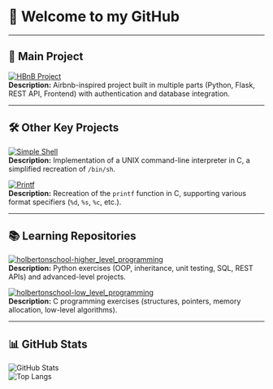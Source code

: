 # 👋 Welcome to my GitHub

---

## 🚀 Main Project

[![HBnB Project](https://img.shields.io/badge/HBnB%20Project-%F0%9F%8F%A1-orange?logo=python&logoColor=white&style=for-the-badge)](https://github.com/Ravou/holbertonschool-AirBnB_clone_v4)  
**Description:** Airbnb-inspired project built in multiple parts (Python, Flask, REST API, Frontend) with authentication and database integration.

---

## 🛠 Other Key Projects

[![Simple Shell](https://img.shields.io/badge/Simple%20Shell-%23C-blue?logo=c&logoColor=white)](https://github.com/Ravou/simple_shell)  
**Description:** Implementation of a UNIX command-line interpreter in C, a simplified recreation of `/bin/sh`.

[![Printf](https://img.shields.io/badge/_printf-%23C-green?logo=c&logoColor=white)](https://github.com/Ravou/printf)  
**Description:** Recreation of the `printf` function in C, supporting various format specifiers (`%d`, `%s`, `%c`, etc.).

---

## 📚 Learning Repositories

[![holbertonschool-higher_level_programming](https://img.shields.io/badge/Higher%20Level%20Programming-Python-yellow?logo=python&logoColor=white)](https://github.com/Ravou/holbertonschool-higher_level_programming)  
**Description:** Python exercises (OOP, inheritance, unit testing, SQL, REST APIs) and advanced-level projects.

[![holbertonschool-low_level_programming](https://img.shields.io/badge/Low%20Level%20Programming-C-blue?logo=c&logoColor=white)](https://github.com/Ravou/holbertonschool-low_level_programming)  
**Description:** C programming exercises (structures, pointers, memory allocation, low-level algorithms).

---

## 📊 GitHub Stats

![GitHub Stats](https://github-readme-stats.vercel.app/api?username=wshzoro&show_icons=true&theme=radical)  
![Top Langs](https://github-readme-stats.vercel.app/api/top-langs/?username=Ravou&layout=compact&theme=radical)
